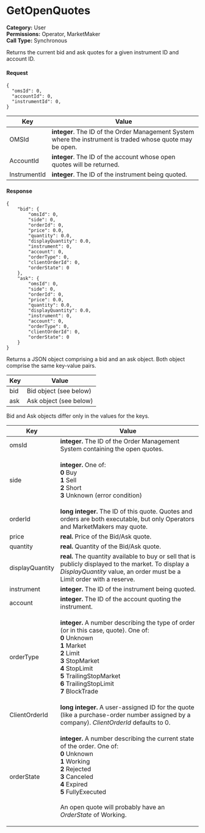 # GetOpenQuotes

**Category:** User\
**Permissions:** Operator, MarketMaker\
**Call Type:** Synchronous

Returns the current bid and ask quotes for a given instrument ID and account ID.

#### Request <a href="#request" id="request"></a>

```
{
  "omsId": 0,
  "accountId": 0,
  "instrumentId": 0,
}
```

| Key          | Value                                                                                                      |
| ------------ | ---------------------------------------------------------------------------------------------------------- |
| OMSId        | **integer**. The ID of the Order Management System where the instrument is traded whose quote may be open. |
| AccountId    | **integer**. The ID of the account whose open quotes will be returned.                                     |
| InstrumentId | **integer**. The ID of the instrument being quoted.                                                        |

#### Response <a href="#response" id="response"></a>

```
{
    "bid": {
        "omsId": 0,
        "side": 0,
        "orderId": 0,
        "price": 0.0,
        "quantity": 0.0,
        "displayQuantity": 0.0,
        "instrument": 0,
        "account": 0,
        "orderType": 0,
        "clientOrderId": 0,
        "orderState": 0
    },
    "ask": {
        "omsId": 0,
        "side": 0,
        "orderId": 0,
        "price": 0.0,
        "quantity": 0.0,
        "displayQuantity": 0.0,
        "instrument": 0,
        "account": 0,
        "orderType": 0,
        "clientOrderId": 0,
        "orderState": 0
    }
}
```

Returns a JSON object comprising a bid and an ask object. Both object comprise the same key-value pairs.

| Key | Value                  |
| --- | ---------------------- |
| bid | Bid object (see below) |
| ask | Ask object (see below) |

Bid and Ask objects differ only in the values for the keys.

| Key             | Value                                                                                                                                                                                                                                                                                                                                                                              |
| --------------- | ---------------------------------------------------------------------------------------------------------------------------------------------------------------------------------------------------------------------------------------------------------------------------------------------------------------------------------------------------------------------------------- |
| omsId           | **integer.** The ID of the Order Management System containing the open quotes.                                                                                                                                                                                                                                                                                                     |
| side            | <p><strong>integer.</strong> One of:<br><strong>0</strong> Buy<br><strong>1</strong> Sell<br><strong>2</strong> Short<br><strong>3</strong> Unknown (error condition)</p>                                                                                                                                                                                                          |
| orderId         | **long integer.** The ID of this quote. Quotes and orders are both executable, but only Operators and MarketMakers may quote.                                                                                                                                                                                                                                                      |
| price           | **real.** Price of the Bid/Ask quote.                                                                                                                                                                                                                                                                                                                                              |
| quantity        | **real.** Quantity of the Bid/Ask quote.                                                                                                                                                                                                                                                                                                                                           |
| displayQuantity | **real.** The quantity available to buy or sell that is publicly displayed to the market. To display a _DisplayQuantity_ value, an order must be a Limit order with a reserve.                                                                                                                                                                                                     |
| instrument      | **integer.** The ID of the instrument being quoted.                                                                                                                                                                                                                                                                                                                                |
| account         | **integer.** The ID of the account quoting the instrument.                                                                                                                                                                                                                                                                                                                         |
| orderType       | <p><strong>integer.</strong> A number describing the type of order (or in this case, quote). One of:<br><strong>0</strong> Unknown<br><strong>1</strong> Market<br><strong>2</strong> Limit<br><strong>3</strong> StopMarket<br><strong>4</strong> StopLimit<br><strong>5</strong> TrailingStopMarket<br><strong>6</strong> TrailingStopLimit<br><strong>7</strong> BlockTrade</p> |
| ClientOrderId   | **long integer.** A user-assigned ID for the quote (like a purchase-order number assigned by a company). _ClientOrderId_ defaults to 0.                                                                                                                                                                                                                                            |
| orderState      | <p><strong>integer.</strong> A number describing the current state of the order. One of:<br><strong>0</strong> Unknown<br><strong>1</strong> Working<br><strong>2</strong> Rejected<br><strong>3</strong> Canceled<br><strong>4</strong> Expired<br><strong>5</strong> FullyExecuted<br><br>An open quote will probably have an <em>OrderState</em> of Working.</p>                |
